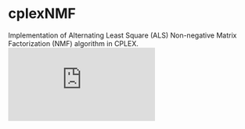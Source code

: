 # cplexNMF
Implementation of Alternating Least Square (ALS) Non-negative Matrix Factorization (NMF) algorithm in CPLEX.
![equation](http://www.sciweavers.org/tex2img.php?eq=%5Cbegin%7Baligned%7D%0A%26%20%5Cunderset%7B%5Cpmb%7BW%7D%2C%20%5Cpmb%7BH%7D%7D%7B%5Ctext%7Bminimize%7D%7D%0A%26%20%26%20f%28%5Cpmb%7BW%7D%2C%5Cpmb%7BH%7D%29%20%3D%20%5Cfrac%7B1%7D%7B2%7D%20%5C%7CV%20-%20W%5Ctimes%20H%5C%7C_F%5E2%20%2B%20%5Cfrac%7B%5Clambda%7D%7B2%7D%20%5Csum_%7Bi%2Cj%5Cin%5COmega%7D%5Csum_%7Bl%3D1%7D%5E%7Bn%7D%28h_%7Bil%7D-h_%7Bjl%7D%29%5E2%5C%5C%0A%26%20%5Ctext%7Bsubject%20to%7D%0A%26%20%26%20%5Cforall%7Ei%2Cj%3A%20W_%7Bi%2Cj%7D%2C%20H_%7Bi%2Cj%7D%20%5Cge%200%0A%5Cend%7Baligned%7D&bc=White&fc=Black&im=jpg&fs=12&ff=arev&edit=0)
